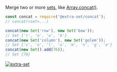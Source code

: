 Merge two or more [sets], like [Array.concat()].

```javascript
const concat = require('@extra-set/concat');
// concat(<set>...)

concat(new Set('row'), new Set('bow'));
// Set {'r', 'o', 'w', 'b'}
concat(new Set('column'), new Set('golem'));
// Set {'c', 'o', 'l', 'u', 'm', 'n', 'g', 'e'}
concat(new Set().add(76));
// Set {76}
```


[![extra-set](https://i.imgur.com/MCb8pjO.jpg)](https://www.npmjs.com/package/extra-set)

[sets]: https://developer.mozilla.org/en-US/docs/Web/JavaScript/Reference/Global_Objects/Set
[Array.concat()]: https://developer.mozilla.org/en-US/docs/Web/JavaScript/Reference/Global_Objects/Array/concat
